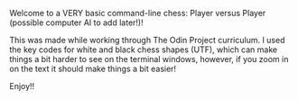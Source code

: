 Welcome to a VERY basic command-line chess: Player versus Player (possible computer AI to add later!)!

This was made while working through The Odin Project curriculum. I used the key codes for white and black chess shapes (UTF), which can make things a bit harder to see on the terminal windows, however, if you zoom in on the text it should make things a bit easier!

Enjoy!!